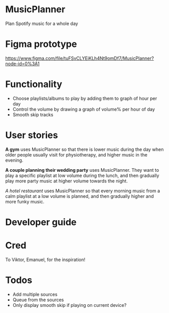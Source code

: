 # MusicPlanner 
Plan Spotify music for a whole day

# Figma prototype
https://www.figma.com/file/tuFSvCLYEiKLh4Nt9omDf7/MusicPlanner?node-id=0%3A1

# Functionality
* Choose playlists/albums to play by adding them to graph of hour per day
* Control the volume by drawing a graph of volume% per hour of day
* Smooth skip tracks

# User stories
**A gym** uses MusicPlanner so that there is lower music during the day when older people usually visit for physiotherapy, and higher music in the evening.  

**A couple planning their wedding party** uses MusicPlanner. They want to play a specific playlist at low volume during the lunch, and then gradually play more party music at higher volume towards the night.  

*A hotel restaurant* uses MusicPlanner so that every morning music from a calm playlist at a low volume is planned, and then gradually higher and more funky music. 

# Developer guide

# Cred
To Viktor, Emanuel, for the inspiration!

# Todos
* Add multiple sources
* Queue from the sources
* Only display smooth skip if playing on current device?
